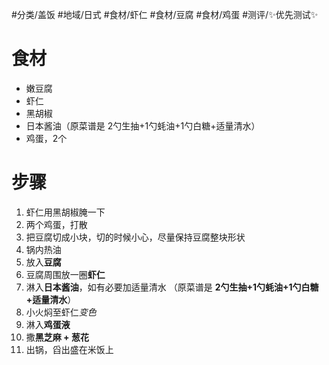#分类/盖饭 
#地域/日式
#食材/虾仁 #食材/豆腐 #食材/鸡蛋 
#测评/✨优先测试✨ 

# 食材
- 嫩豆腐
- 虾仁
- 黑胡椒
- 日本酱油（原菜谱是 2勺生抽+1勺蚝油+1勺白糖+适量清水）
- 鸡蛋，2个

# 步骤
1. 虾仁用黑胡椒腌一下
2. 两个鸡蛋，打散
3. 把豆腐切成小块，切的时候小心，尽量保持豆腐整块形状
4. 锅内热油
5. 放入**豆腐**
6. 豆腐周围放一圈**虾仁**
7. 淋入**日本酱油**，如有必要加适量清水
   （原菜谱是 **2勺生抽+1勺蚝油+1勺白糖+适量清水**）
8. 小火焖至虾仁*变色*
9. 淋入**鸡蛋液**
10. 撒**黑芝麻 + 葱花**
11. 出锅，舀出盛在米饭上